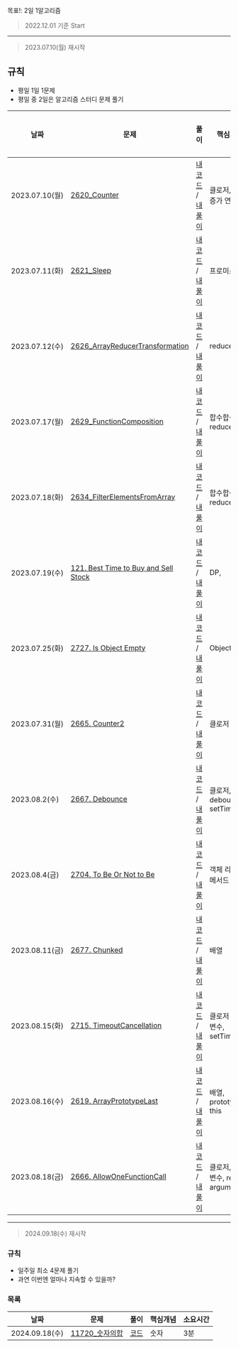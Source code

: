 목표!: 2일 1알고리즘

> 2022.12.01 기준 Start

---

> 2023.07.10(월) 재시작

## 규칙

- 평일 1일 1문제
- 평일 중 2일은 알고리즘 스터디 문제 풀기

| 날짜           | 문제                                                                                                               | 풀이                                                                                                                                                                                                                                                                                                                                                        | 핵심개념                          | 소요시간 |
| -------------- | ------------------------------------------------------------------------------------------------------------------ | ----------------------------------------------------------------------------------------------------------------------------------------------------------------------------------------------------------------------------------------------------------------------------------------------------------------------------------------------------------- | --------------------------------- | -------- |
| 2023.07.10(월) | [2620_Counter](https://leetcode.com/problems/counter/)                                                             | [내 코드](https://github.com/sjuhan123/1day-1algorithm/blob/master/leetcode/easy/2620_Counter/solve.ts#:~:text=leetcode/easy/2620_Counter-,solve,-.ts) / [내 풀이](https://github.com/sjuhan123/1day-1algorithm/blob/master/leetcode/easy/2620_Counter/%ED%92%80%EC%9D%B4%EA%B3%BC%EC%A0%95.md#:~:text=solve.ts-,%ED%92%80%EC%9D%B4%EA%B3%BC%EC%A0%95,-.md) | 클로저, 후위 증가 연산자          | 10분     |
| 2023.07.11(화) | [2621_Sleep](https://leetcode.com/problems/sleep/description/)                                                     | [내 코드]() / [내 풀이]()                                                                                                                                                                                                                                                                                                                                   | 프로미스                          | 15분     |
| 2023.07.12(수) | [2626_ArrayReducerTransformation](https://leetcode.com/problems/array-reduce-transformation/)                      | [내 코드]() / [내 풀이]()                                                                                                                                                                                                                                                                                                                                   | reduce                            | 15분     |
| 2023.07.17(월) | [2629_FunctionComposition](https://leetcode.com/problems/function-composition/description/)                        | [내 코드]() / [내 풀이]()                                                                                                                                                                                                                                                                                                                                   | 합수합성, reduceRight             | 20분     |
| 2023.07.18(화) | [2634_FilterElementsFromArray](https://leetcode.com/problems/filter-elements-from-array/description/)              | [내 코드]() / [내 풀이]()                                                                                                                                                                                                                                                                                                                                   | 합수합성, reduceRight             | 10분     |
| 2023.07.19(수) | [121. Best Time to Buy and Sell Stock](https://leetcode.com/problems/best-time-to-buy-and-sell-stock/description/) | [내 코드]() / [내 풀이]()                                                                                                                                                                                                                                                                                                                                   | DP,                               | 40분     |
| 2023.07.25(화) | [2727. Is Object Empty](https://leetcode.com/problems/is-object-empty/description/)                                | [내 코드]() / [내 풀이]()                                                                                                                                                                                                                                                                                                                                   | Object                            | 10분     |
| 2023.07.31(월) | [2665. Counter2](https://leetcode.com/problems/counter-ii/)                                                        | [내 코드]() / [내 풀이]()                                                                                                                                                                                                                                                                                                                                   | 클로저                            | 20분     |
| 2023.08.2(수)  | [2667. Debounce](https://leetcode.com/problems/debounce/description/)                                              | [내 코드]() / [내 풀이]()                                                                                                                                                                                                                                                                                                                                   | 클로저, debounce, setTimeout      | 20분     |
| 2023.08.4(금)  | [2704. To Be Or Not to Be](https://leetcode.com/problems/to-be-or-not-to-be/)                                      | [내 코드]() / [내 풀이]()                                                                                                                                                                                                                                                                                                                                   | 객체 리터럴, 메서드               | 10분     |
| 2023.08.11(금) | [2677. Chunked](https://leetcode.com/problems/chunk-array/description/)                                            | [내 코드]() / [내 풀이]()                                                                                                                                                                                                                                                                                                                                   | 배열                              | 20분     |
| 2023.08.15(화) | [2715. TimeoutCancellation](https://leetcode.com/problems/timeout-cancellation/)                                   | [내 코드]() / [내 풀이]()                                                                                                                                                                                                                                                                                                                                   | 클로저 ,flag 변수, setTimeout     | 20분     |
| 2023.08.16(수) | [2619. ArrayPrototypeLast](https://leetcode.com/problems/array-prototype-last/description/)                        | [내 코드]() / [내 풀이]()                                                                                                                                                                                                                                                                                                                                   | 배열, prototype, this             | 5분      |
| 2023.08.18(금) | [2666. AllowOneFunctionCall](https://leetcode.com/problems/allow-one-function-call/description/)                   | [내 코드]() / [내 풀이]()                                                                                                                                                                                                                                                                                                                                   | 클로저, flag 변수, rest arguments | 20분     |

---

> 2024.09.18(수) 재시작

### 규칙

- 일주일 최소 4문제 풀기
- 과연 이번엔 얼마나 지속할 수 있을까?

### 목록

| 날짜            | 문제                                                  | 풀이                             | 핵심개념 | 소요시간 |
|---------------|-----------------------------------------------------|--------------------------------|------|------|
| 2024.09.18(수) | [11720_숫자의합](https://www.acmicpc.net/problem/11720) | [코드](./baekjoon/11720_숫자의합.js) | 숫자   | 3분   |